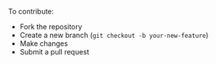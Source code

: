 To contribute:
- Fork the repository
- Create a new branch (`git checkout -b your-new-feature`)
- Make changes
- Submit a pull request
